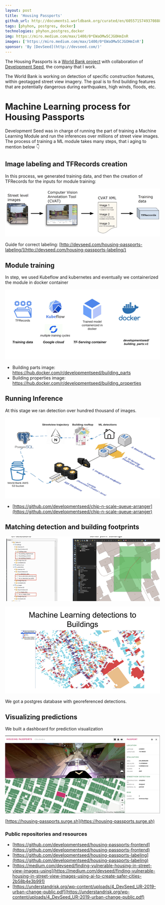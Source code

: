 ```yaml
---
layout: post
title: 'Housing Passports'
github_url: http://documents1.worldbank.org/curated/en/605571574937088827/pdf/Synthesis-Report.pdf
tags: [phyhon, postgres, docker]
technologies: phyhon,postgres,docker
img: https://miro.medium.com/max/1400/0*EWaOMw5CJGOHmInR
images: ['https://miro.medium.com/max/1400/0*EWaOMw5CJGOHmInR']
sponsor: 'By [DevSeed](http://devseed.com/)'
---
```


The Housing Passports is a [World Bank project](http://documents1.worldbank.org/curated/en/605571574937088827/pdf/Synthesis-Report.pdf) with collaboration of [Development Seed](http://devseed.com/), the company that I work.

The World Bank is working on detection of specific construction features, within geotagged street view imagery. The goal is to find building features that are potentially dangerous during earthquakes, high winds, floods, etc.

# Machine Learning process for Housing Passports

Development Seed was in charge of running the part of training a Machine Learning Module and run the inferences over millions of street view images. The process of training a ML module takes many steps, that i aging to mention below 👇

## Image labeling and TFRecords creation

In this process, we generated training data, and then the creation of TFRecords for the inputs for module training:

![](/assets/images/project_images/hp/data-trainning.jpg)

Guide for correct labeling: [http://devseed.com/housing-passports-labeling/](http://devseed.com/housing-passports-labeling/)

## Module training

In step, we used Kubeflow and kubernetes and eventually we containerized the module in docker container

![](/assets/images/project_images/hp/module_trainning.jpg)

- Building parts image: https://hub.docker.com/r/developmentseed/building_parts
- Building properties image: https://hub.docker.com/r/developmentseed/building_properties

## Running Inference

At this stage we ran detection over hundred thousand of images.

![](/assets/images/project_images/hp/inference.jpg)

- [https://github.com/developmentseed/chip-n-scale-queue-arranger](https://github.com/developmentseed/chip-n-scale-queue-arranger)
## Matching detection and building footprints

![](/assets/images/project_images/hp/image_matching.jpg)

![](/assets/images/project_images/hp/image_matching2.jpg)

We got a postgres database with georeferenced detections.

## Visualizing predictions

We built a dashboard for prediction visualization

![](/assets/images/project_images/hp/viz.jpg)

[https://housing-passports.surge.sh](https://housing-passports.surge.sh)

### Public repositories and resources

- [https://github.com/developmentseed/housing-passports-frontend](https://github.com/developmentseed/housing-passports-frontend)
- [https://github.com/developmentseed/housing-passports-labeling](https://github.com/developmentseed/housing-passports-labeling)
- [https://medium.com/devseed/finding-vulnerable-housing-in-street-view-images-using](https://medium.com/devseed/finding-vulnerable-housing-in-street-view-images-using-ai-to-create-safer-cities-2b58b4e3b991)
- [https://understandrisk.org/wp-content/uploads/4_DevSeed_UR-2019-urban-change-public.pdf](https://understandrisk.org/wp-content/uploads/4_DevSeed_UR-2019-urban-change-public.pdf)
